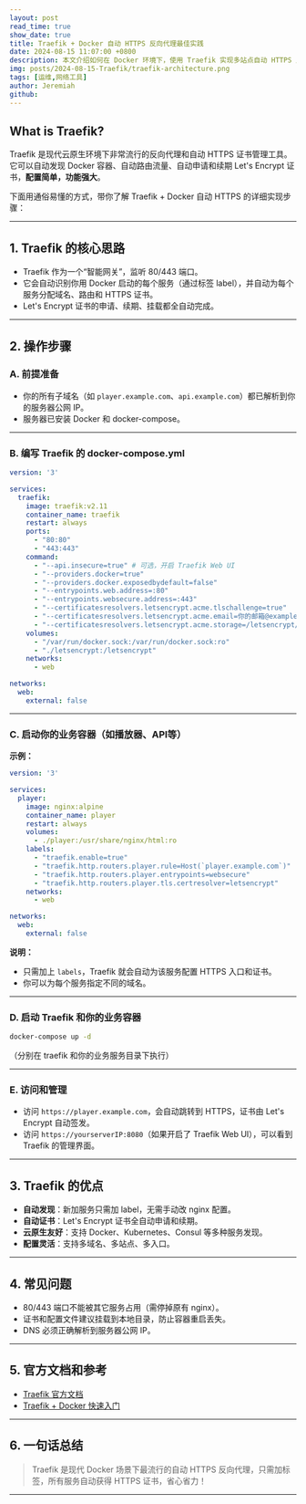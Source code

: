 ```yaml
---
layout: post
read_time: true
show_date: true
title: Traefik + Docker 自动 HTTPS 反向代理最佳实践
date: 2024-08-15 11:07:00 +0800
description: 本文介绍如何在 Docker 环境下，使用 Traefik 实现多站点自动 HTTPS 反向代理，自动签发 Let's Encrypt 证书，适合云原生和微服务场景。
img: posts/2024-08-15-Traefik/traefik-architecture.png
tags: [运维,网络工具]
author: Jeremiah
github: 
---
```


## What is Traefik?

Traefik 是现代云原生环境下非常流行的反向代理和自动 HTTPS 证书管理工具。它可以自动发现 Docker 容器、自动路由流量、自动申请和续期 Let's Encrypt 证书，**配置简单，功能强大**。

下面用通俗易懂的方式，带你了解 Traefik + Docker 自动 HTTPS 的详细实现步骤：

---

## 1. **Traefik 的核心思路**

- Traefik 作为一个“智能网关”，监听 80/443 端口。
- 它会自动识别你用 Docker 启动的每个服务（通过标签 label），并自动为每个服务分配域名、路由和 HTTPS 证书。
- Let's Encrypt 证书的申请、续期、挂载都全自动完成。

---

## 2. **操作步骤**

### **A. 前提准备**

- 你的所有子域名（如 `player.example.com`、`api.example.com`）都已解析到你的服务器公网 IP。
- 服务器已安装 Docker 和 docker-compose。

---

### **B. 编写 Traefik 的 docker-compose.yml**

```yaml
version: '3'

services:
  traefik:
    image: traefik:v2.11
    container_name: traefik
    restart: always
    ports:
      - "80:80"
      - "443:443"
    command:
      - "--api.insecure=true" # 可选，开启 Traefik Web UI
      - "--providers.docker=true"
      - "--providers.docker.exposedbydefault=false"
      - "--entrypoints.web.address=:80"
      - "--entrypoints.websecure.address=:443"
      - "--certificatesresolvers.letsencrypt.acme.tlschallenge=true"
      - "--certificatesresolvers.letsencrypt.acme.email=你的邮箱@example.com"
      - "--certificatesresolvers.letsencrypt.acme.storage=/letsencrypt/acme.json"
    volumes:
      - "/var/run/docker.sock:/var/run/docker.sock:ro"
      - "./letsencrypt:/letsencrypt"
    networks:
      - web

networks:
  web:
    external: false
```

---

### **C. 启动你的业务容器（如播放器、API等）**

**示例：**

```yaml
version: '3'

services:
  player:
    image: nginx:alpine
    container_name: player
    restart: always
    volumes:
      - ./player:/usr/share/nginx/html:ro
    labels:
      - "traefik.enable=true"
      - "traefik.http.routers.player.rule=Host(`player.example.com`)"
      - "traefik.http.routers.player.entrypoints=websecure"
      - "traefik.http.routers.player.tls.certresolver=letsencrypt"
    networks:
      - web

networks:
  web:
    external: false
```

**说明：**
- 只需加上 `labels`，Traefik 就会自动为该服务配置 HTTPS 入口和证书。
- 你可以为每个服务指定不同的域名。

---

### **D. 启动 Traefik 和你的业务容器**

```bash
docker-compose up -d
```
（分别在 traefik 和你的业务服务目录下执行）

---

### **E. 访问和管理**

- 访问 `https://player.example.com`，会自动跳转到 HTTPS，证书由 Let's Encrypt 自动签发。
- 访问 `https://yourserverIP:8080`（如果开启了 Traefik Web UI），可以看到 Traefik 的管理界面。

---

## 3. **Traefik 的优点**

- **自动发现**：新加服务只需加 label，无需手动改 nginx 配置。
- **自动证书**：Let's Encrypt 证书全自动申请和续期。
- **云原生友好**：支持 Docker、Kubernetes、Consul 等多种服务发现。
- **配置灵活**：支持多域名、多站点、多入口。

---

## 4. **常见问题**

- 80/443 端口不能被其它服务占用（需停掉原有 nginx）。
- 证书和配置文件建议挂载到本地目录，防止容器重启丢失。
- DNS 必须正确解析到服务器公网 IP。

---

## 5. **官方文档和参考**

- [Traefik 官方文档](https://doc.traefik.io/traefik/)
- [Traefik + Docker 快速入门](https://doc.traefik.io/traefik/getting-started/quick-start/)

---

## 6. **一句话总结**

> Traefik 是现代 Docker 场景下最流行的自动 HTTPS 反向代理，只需加标签，所有服务自动获得 HTTPS 证书，省心省力！

---
